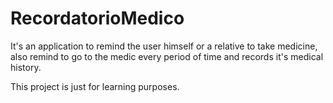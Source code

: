 # RecordatorioMedico
It's an application to remind the user himself or a relative to take medicine, also remind to go to the medic every period of time and records it's medical history.

This project is just for learning purposes.
